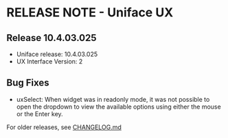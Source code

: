 # RELEASE NOTE - Uniface UX

## Release 10.4.03.025

- Uniface release: 10.4.03.025
- UX Interface Version: 2

## Bug Fixes

- uxSelect: When widget was in readonly mode, it was not possible to open the dropdown to view the available options using either the mouse or the
  Enter key.

For older releases, see [CHANGELOG.md](CHANGELOG.md)
